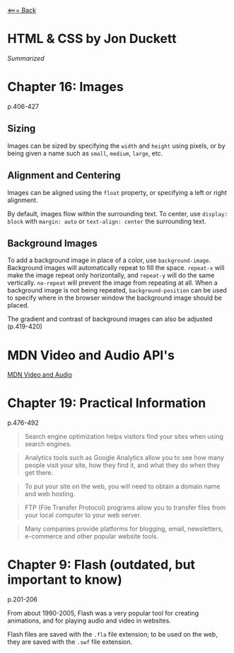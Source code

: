 [<=== Back](/README.md)

# HTML & CSS by Jon Duckett
*Summarized*

# Chapter 16: Images
p.406-427

## Sizing

Images can be sized by specifying the `width` and `height` using pixels, or by being given a name such as `small`, `medium`, `large`, etc.

## Alignment and Centering

Images can be aligned using the `float` property, or specifying a left or right alignment.

By default, images flow within the surrounding text.
To center, use `display: block` with `margin: auto` or `text-align: center` the surrounding text.

## Background Images

To add a background image in place of a color, use `background-image`. Background images will automatically repeat to fill the space. `repeat-x` will make the image repeat only horizontally, and `repeat-y` will do the same vertically. `no-repeat` will prevent the image from repeating at all. When a background image is not being repeated, `background-position`  can be used to specify where in the browser window the background image should be placed.

The gradient and contrast of background images can also be adjusted (p.419-420)

# MDN Video and Audio API's

[MDN Video and Audio](https://developer.mozilla.org/en-US/docs/Learn/JavaScript/Client-side_web_APIs/Video_and_audio_APIs)

# Chapter 19: Practical Information
p.476-492

> Search engine optimization helps visitors find your sites when using search engines.

> Analytics tools such as Google Analytics allow you to see how many people visit your site, how they find it, and what they do when they get there.

> To put your site on the web, you will need to obtain a domain name and web hosting.

> FTP (File Transfer Protocol) programs allow you to transfer files from your local computer to your web server.

> Many companies provide platforms for blogging, email, newsletters, e-commerce and other popular website tools.

# Chapter 9: Flash (outdated, but important to know)
p.201-206

From about 1990-2005, Flash was a very popular tool for creating animations, and for playing audio and video in websites. 

Flash files are saved with the `.fla` file extension; to be used on the web, they are saved with the `.swf` file extension.